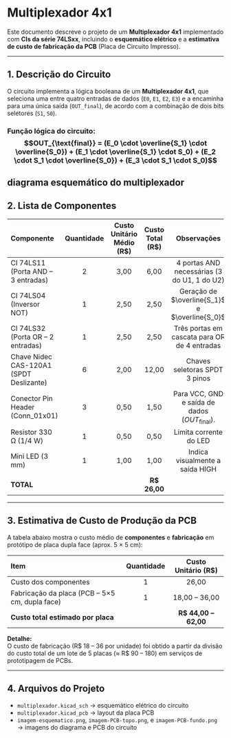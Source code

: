# Multiplexador 4x1

Este documento descreve o projeto de um **Multiplexador 4x1** implementado com **CIs da série 74LSxx**, incluindo o **esquemático elétrico** e a **estimativa de custo de fabricação da PCB** (Placa de Circuito Impresso).

---

## 1. Descrição do Circuito

O circuito implementa a lógica booleana de um **Multiplexador 4x1**, que seleciona uma entre quatro entradas de dados (`E0`, `E1`, `E2`, `E3`) e a encaminha para uma única saída (`OUT_final`), de acordo com a combinação de dois bits seletores (`S1`, `S0`).

### **Função lógica do circuito:** $$OUT_{\text{final}} = (E_0 \cdot \overline{S_1} \cdot \overline{S_0}) + (E_1 \cdot \overline{S_1} \cdot S_0) + (E_2 \cdot S_1 \cdot \overline{S_0}) + (E_3 \cdot S_1 \cdot S_0)$$

diagrama esquemático do multiplexador
---

## 2. Lista de Componentes

| Componente | Quantidade | Custo Unitário Médio (R$) | Custo Total (R$) | Observações |
|:--|:--:|:--:|:--:|:--:|
| CI 74LS11 (Porta AND – 3 entradas) | 2 | 3,00 | 6,00 | 4 portas AND necessárias (3 do U1, 1 do U2) |
| CI 74LS04 (Inversor NOT) | 1 | 2,50 | 2,50 | Geração de $\overline{S_1}$ e $\overline{S_0}$ |
| CI 74LS32 (Porta OR – 2 entradas) | 1 | 2,50 | 2,50 | Três portas em cascata para OR de 4 entradas |
| Chave Nidec CAS-120A1 (SPDT Deslizante) | 6 | 2,00 | 12,00 | Chaves seletoras SPDT 3 pinos |
| Conector Pin Header (Conn_01x01) | 3 | 0,50 | 1,50 | Para VCC, GND e saída de dados ($OUT_{\text{final}}$).
| Resistor 330 Ω (1/4 W) | 1 | 0,50 | 0,50 | Limita corrente do LED |
| Mini LED (3 mm) | 1 | 1,00 | 1,00 | Indica visualmente a saída HIGH |
| **TOTAL** |  |  | **R$ 26,00** |

---

## 3. Estimativa de Custo de Produção da PCB

A tabela abaixo mostra o custo médio de **componentes** e **fabricação** em protótipo de placa dupla face (aprox. 5 × 5 cm):

| Item | Quantidade | Custo Unitário (R$) | 
|:--|:--:|:--:|
| Custo dos componentes | 1 | 26,00 |
| Fabricação da placa (PCB – 5×5 cm, dupla face) | 1 | 18,00 – 36,00 |
| **Custo total estimado por placa** |  | **R$ 44,00 – 62,00** | 

**Detalhe:**  
O custo de fabricação (R$ 18 – 36 por unidade) foi obtido a partir da divisão do custo total de um lote de 5 placas (≈ R$ 90 – 180) em serviços de prototipagem de PCBs.

---

## 4. Arquivos do Projeto

- `multiplexador.kicad_sch` → esquemático elétrico do circuito
- `multiplexador.kicad_pcb` → layout da placa PCB
- `imagem-esquematico.png`, `imagem-PCB-topo.png`, e `imagem-PCB-fundo.png` → imagens do diagrama e PCB do circuito



